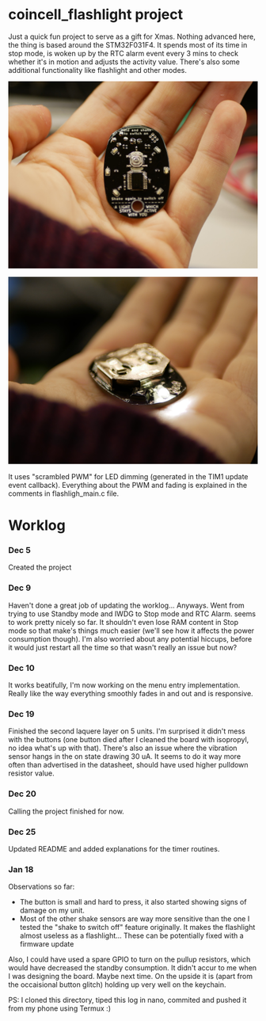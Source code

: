 # coincell_flashlight project
Just a quick fun project to serve as a gift for Xmas. Nothing advanced here, the thing is based around the STM32F031F4. It spends most of its time in stop mode, is woken up by the RTC alarm event every 3 mins to check whether it's in motion and adjusts the activity value. There's also some additional functionality like flashlight and other modes.

![Front](images/front.jpg)

![Lit up + battery](images/light.jpg)

It uses "scrambled PWM" for LED dimming (generated in the TIM1 update event callback). Everything about the PWM and fading is explained in the comments in flashligh_main.c file.

# Worklog
### Dec 5
Created the project

### Dec 9
Haven't done a great job of updating the worklog... Anyways. Went from trying to use Standby mode and IWDG to Stop mode and RTC Alarm. seems to work pretty nicely so far. It shouldn't even lose RAM content in Stop mode so that make's things much easier (we'll see how it affects the power consumption though). I'm also worried about any potential hiccups, before it would just restart all the time so that wasn't really an issue but now?

### Dec 10
It works beatifully, I'm now working on the menu entry implementation. Really like the way everything smoothly fades in and out and is responsive.

### Dec 19
Finished the second laquere layer on 5 units. I'm surprised it didn't mess with the buttons (one button died after I cleaned the board with isopropyl, no idea what's up with that). 
There's also an issue where the vibration sensor hangs in the on state drawing 30 uA. It seems to do it way more often than advertised in the datasheet, should have used higher pulldown resistor value.

### Dec 20
Calling the project finished for now.

### Dec 25
Updated README and added explanations for the timer routines.

### Jan 18
Observations so far:
* The button is small and hard to press, it also started showing signs of damage on my unit.
* Most of the other shake sensors are way more sensitive than the one I tested the "shake to switch off" feature originally. It makes the flashlight almost useless as a flashlight... 
These can be potentially fixed with a firmware update

Also, I could have used a spare GPIO to turn on the pullup resistors, which would have decreased the standby consumption. It didn't accur to me when I was designing the board. Maybe next time.
On the upside it is (apart from the occaisional button glitch) holding up very well on the keychain.

PS: I cloned this directory, tiped this log in nano, commited and pushed it from my phone using Termux :)


